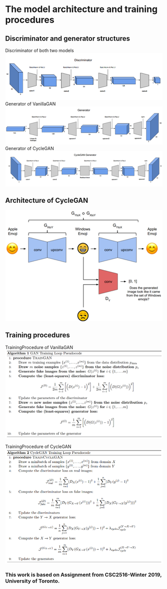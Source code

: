 # The model architecture and training procedures

## Discriminator and generator structures
Discriminator of both two models
![alt text](img/discriminator.png)
Generator of VanillaGAN
![alt text](img/dcgenerator.png)
Generator of CycleGAN
![alt text](img/cyclegenerator.png)

## Architecture of CycleGAN
![alt text](img/cyclegan.png)

## Training procedures
TrainingProcedure of VanillaGAN
![alt text](img/dcgan_trainingprocedure.png)

TrainingProcedure of CycleGAN
![alt text](img/cyclegan_trainingprocedure.png)

### This work is based on Assignment from CSC2516-Winter 2019, University of Toronto.
